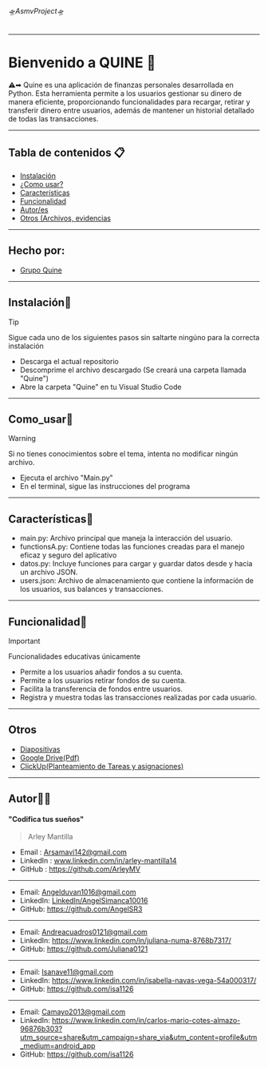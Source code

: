 ###### 🛸AsmvProject🛸

---
# Bienvenido a QUINE 🏁
⚠️➡︎ Quine es una aplicación de finanzas personales desarrollada en Python. Esta herramienta permite a los usuarios gestionar su dinero de manera eficiente, proporcionando funcionalidades para recargar, retirar y transferir dinero entre usuarios, además de mantener un historial detallado de todas las transacciones.

---
## Tabla de contenidos 📋

- [Instalación](#Instalación) 
- [¿Como usar?](#Como_usar) 
- [Características](#Características)
- [Funcionalidad](#Funcionalidad)
- [Autor/es](#Autor)
- [Otros (Archivos, evidencias](#Otros)
---
## Hecho por:
- [Grupo Quine](#Autor)
---
## Instalación📂
> [!TIP]
>Sigue cada uno de los siguientes pasos sin saltarte ningúno para la correcta instalación

- Descarga el actual repositorio
- Descomprime el archivo descargado (Se creará una carpeta llamada "Quine")
- Abre la carpeta "Quine" en tu Visual Studio Code
---
## Como_usar💼
> [!WARNING]
>Si no tienes conocimientos sobre el tema, intenta no modificar ningún archivo.

- Ejecuta el archivo "Main.py"
- En el terminal, sigue las instrucciones del programa
---
## Características🔎
- main.py: Archivo principal que maneja la interacción del usuario.
- functionsA.py: Contiene todas las funciones creadas para el manejo eficaz y seguro del aplicativo
- datos.py: Incluye funciones para cargar y guardar datos desde y hacia un archivo JSON.
- users.json: Archivo de almacenamiento que contiene la información de los usuarios, sus balances y transacciones.

---
## Funcionalidad💭
> [!IMPORTANT]  
> Funcionalidades educativas únicamente
- Permite a los usuarios añadir fondos a su cuenta.
- Permite a los usuarios retirar fondos de su cuenta.
- Facilita la transferencia de fondos entre usuarios.
- Registra y muestra todas las transacciones realizadas por cada usuario.

---
## Otros
- [Diapositivas](https://www.canva.com/design/DAGJfqVsVlc/DmpUVzUeb9W8IRPa5PhPpQ/edit?utm_content=DAGJfqVsVlc&utm_campaign=designshare&utm_medium=link2&utm_source=sharebutton)
- [Google Drive(Pdf)](https://drive.google.com/drive/folders/1sXi1aAtb_C8293Xm2yPUvfS960Erf18p?usp=sharing)
- [ClickUp(Planteamiento de Tareas y asignaciones)](https://app.clickup.com/9013324850/v/li/901304297339)
---
## Autor👨‍💻
#### "Codifica tus sueños"
> Arley Mantilla
- Email : 		Arsamavi142@gmail.com
- LinkedIn : 	www.linkedin.com/in/arley-mantilla14
- GitHub :		https://github.com/ArleyMV
-----
- Email: Angelduvan1016@gmail.com
- LinkedIn: [LinkedIn/AngelSimanca10016](https://www.linkedin.com/in/angel-duvan-simanca-remolina-82544120a)
- GitHub: https://github.com/AngelSR3
-----
- Email: Andreacuadros0121@gmail.com
- LinkedIn: https://www.linkedin.com/in/juliana-numa-8768b7317/
- GitHub: https://github.com/Juliana0121
-----
- Email: Isanave11@gmail.com
- LinkedIn: https://www.linkedin.com/in/isabella-navas-vega-54a000317/
- GitHub: https://github.com/isa1126
-----
- Email: Camayo2013@gmail.com
- LinkedIn: https://www.linkedin.com/in/carlos-mario-cotes-almazo-96876b303?utm_source=share&utm_campaign=share_via&utm_content=profile&utm_medium=android_app
- GitHub: https://github.com/isa1126


  

